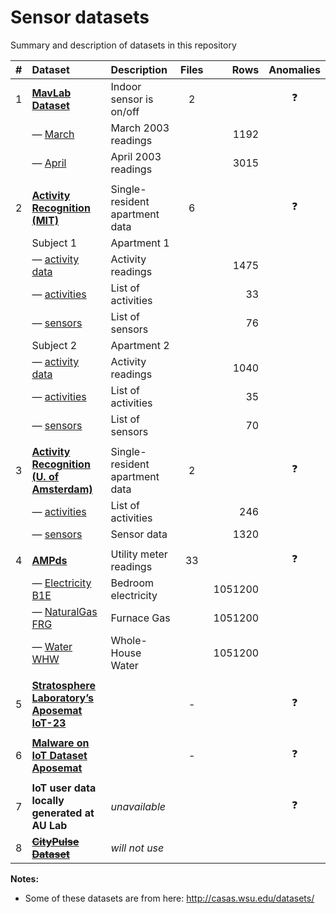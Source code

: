 # Sensor datasets

Summary and description of datasets in this repository

|  #  | Dataset                                                 | Description                    | Files |    Rows | Anomalies  | 
|:---:|:--------------------------------------------------------|:-------------------------------|:-----:|--------:|:----------:|
|  1  | **[MavLab Dataset](mavlab)**                            | Indoor sensor is on/off        |   2   |         | :question: |
|     | — [March](mavlab/2003_march.csv)                        | March 2003 readings            |       |    1192 |            |
|     | — [April](mavlab/2003_april.csv)                        | April 2003 readings            |       |    3015 |            | 
|     |                                                         |                                |       |         |            |
|  2  | **[Activity Recognition (MIT)](ar-mit)**                | Single-resident apartment data |   6   |         | :question: |
|     | Subject 1                                               | Apartment 1                    |       |         |            |
|     | — [activity data](ar-mit/1_activities_data.csv)         | Activity readings              |       |    1475 |            |
|     | — [activities](ar-mit/1_activities.csv)                 | List of activities             |       |      33 |            |
|     | — [sensors](ar-mit/1_sensors.csv)                       | List of sensors                |       |      76 |            |
|     | Subject 2                                               | Apartment 2                    |       |         |            |
|     | — [activity data](ar-mit/2_activities_data.csv)         | Activity readings              |       |    1040 |            |
|     | — [activities](ar-mit/2_activities.csv)                 | List of activities             |       |      35 |            |
|     | — [sensors](ar-mit/2_sensors.csv)                       | List of sensors                |       |      70 |            |
|     |                                                         |                                |       |         |            |
|  3  | **[Activity Recognition (U. of Amsterdam)](ar-ams)**    | Single-resident apartment data |   2   |         | :question: |
|     | — [activities](ar-ams/activities.csv)                   | List of activities             |       |     246 |            |
|     | — [sensors](ar-ams/sensors.csv)                         | Sensor data                    |       |    1320 |            |
|     |                                                         |                                |       |         |            |
|  4  | **[AMPds](ampds)**                                      | Utility meter readings         |  33   |         | :question: |
|     | — [Electricity B1E](ampds/Electricity_B1E-1.csv)        | Bedroom electricity            |       | 1051200 |            |
|     | — [NaturalGas FRG](ampds/NaturalGas_FRG-1.csv)          | Furnace Gas                    |       | 1051200 |            |
|     | — [Water WHW](ampds/Water_WHW-1.csv)                    | Whole-House Water              |       | 1051200 |            |
|     |                                                         |                                |       |         |            |
|  5  | **[Stratosphere Laboratory’s Aposemat IoT-23](iot-23)** |                                |   -   |         | :question: |
|     |                                                         |                                |       |         |            |
|  6  | **[Malware on IoT Dataset Aposemat](malware)**          |                                |   -   |         | :question: |
|     |                                                         |                                |       |         |            |
|  7  | **IoT user data locally generated at AU Lab**           | _unavailable_                  |       |         | :question: |
|  8  | **[~~CityPulse Dataset~~][CityPulse]**                  | _will not use_                 |       |         |            |


**Notes:**

- Some of these datasets are from here: <http://casas.wsu.edu/datasets/>

[CityPulse]: http://iot.ee.surrey.ac.uk:8080/datasets.html/
